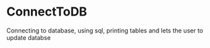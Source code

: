 # ConnectToDB
 Connecting to database, using sql, printing tables and lets the user to update databse
